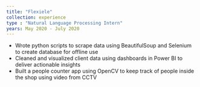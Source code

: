 ```yaml
---
title: "Flexiele"
collection: experience
type : "Natural Language Processing Intern"
years: May 2020 - July 2020
---
```


- Wrote python scripts to scrape data using BeautifulSoup and Selenium to create database for offline use
- Cleaned and visualized client data using dashboards in Power BI to deliver actionable insights
- Built a people counter app using OpenCV to keep track of people inside the shop using video from CCTV
